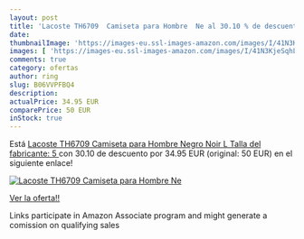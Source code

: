 ```yaml
---
layout: post
title: 'Lacoste TH6709  Camiseta para Hombre  Ne al 30.10 % de descuento'
date: 
thumbnailImage: 'https://images-eu.ssl-images-amazon.com/images/I/41N3KjeSqhL._SL200_.jpg'
images: [ 'https://images-eu.ssl-images-amazon.com/images/I/41N3KjeSqhL._SL200_.jpg' ]
comments: true
category: ofertas
author: ring
slug: B06VVPFBQ4
description:
actualPrice: 34.95 EUR
comparePrice: 50 EUR
inStock: true
---
```


Está [Lacoste TH6709  Camiseta para Hombre  Negro  Noir   L  Talla del fabricante: 5 ](https://www.amazon.es/dp/B06VVPFBQ4/?tag=tolees-21) con 30.10 de descuento por 34.95 EUR (original: 50 EUR) en el siguiente enlace!

[![Lacoste TH6709  Camiseta para Hombre  Ne](https://images-eu.ssl-images-amazon.com/images/I/41N3KjeSqhL._SL200_.jpg)](https://www.amazon.es/dp/B06VVPFBQ4/?tag=tolees-21)

[Ver la oferta!!](https://www.amazon.es/dp/B06VVPFBQ4/?tag=tolees-21)

Links participate in Amazon Associate program and might generate a comission on qualifying sales


